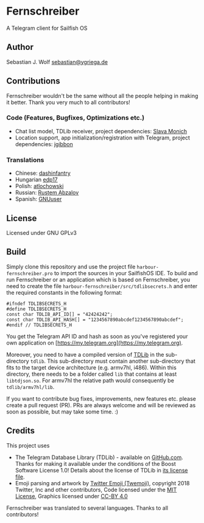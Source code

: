 # Fernschreiber
A Telegram client for Sailfish OS

## Author
Sebastian J. Wolf [sebastian@ygriega.de](mailto:sebastian@ygriega.de)

## Contributions

Fernschreiber wouldn't be the same without all the people helping in making it better. Thank you very much to all contributors!

### Code (Features, Bugfixes, Optimizations etc.)
- Chat list model, TDLib receiver, project dependencies: [Slava Monich](https://github.com/monich)
- Location support, app initialization/registration with Telegram, project dependencies: [jgibbon](https://github.com/jgibbon)

### Translations
- Chinese: [dashinfantry](https://github.com/dashinfantry)
- Hungarian [edp17](https://github.com/edp17)
- Polish: [atlochowski](https://github.com/atlochowski)
- Russian: [Rustem Abzalov](https://github.com/arustg)
- Spanish: [GNUuser](https://github.com/GNUuser)

## License
Licensed under GNU GPLv3

## Build
Simply clone this repository and use the project file `harbour-fernschreiber.pro` to import the sources in your SailfishOS IDE. To build and run Fernschreiber or an application which is based on Fernschreiber, you need to create the file `harbour-fernschreiber/src/tdlibsecrets.h` and enter the required constants in the following format:

```
#ifndef TDLIBSECRETS_H
#define TDLIBSECRETS_H
const char TDLIB_API_ID[] = "42424242";
const char TDLIB_API_HASH[] = "1234567890abcdef1234567890abcdef";
#endif // TDLIBSECRETS_H
```

You get the Telegram API ID and hash as soon as you've registered your own application on [https://my.telegram.org](https://my.telegram.org).

Moreover, you need to have a compiled version of [TDLib](https://github.com/tdlib/td) in the sub-directory `tdlib`. This sub-directory must contain another sub-directory that fits to the target device architecture (e.g. armv7hl, i486). Within this directory, there needs to be a folder called `lib` that contains at least `libtdjson.so`. For armv7hl the relative path would consequently be `tdlib/armv7hl/lib`.

If you want to contribute bug fixes, improvements, new features etc. please create a pull request (PR). PRs are always welcome and will be reviewed as soon as possible, but may take some time. :)

## Credits
This project uses
- The Telegram Database Library (TDLib) - available on [GitHub.com](https://github.com/tdlib/td). Thanks for making it available under the conditions of the Boost Software License 1.0! Details about the license of TDLib in [its license file](https://github.com/tdlib/td/blob/master/LICENSE_1_0.txt).
- Emoji parsing and artwork by [Twitter Emoji (Twemoji)](http://twitter.github.io/twemoji/), copyright 2018 Twitter, Inc and other contributors, Code licensed under the [MIT License](http://opensource.org/licenses/MIT), Graphics licensed under [CC-BY 4.0](https://creativecommons.org/licenses/by/4.0/)

Fernschreiber was translated to several languages. Thanks to all contributors!

